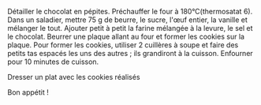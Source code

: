 Détailler le chocolat en pépites.
Préchauffer le four à 180°C(thermosatat 6).
Dans un saladier, mettre 75 g de beurre, le sucre, l'œuf entier, la vanille et mélanger le tout.
Ajouter petit à petit la farine mélangée à la levure, le sel et le chocolat.
Beurrer une plaque allant au four et former les cookies sur la plaque. Pour former les cookies, utiliser 2 cuillères à soupe et faire des petits tas espacés les uns des autres ; ils grandiront à la cuisson.
Enfourner pour 10 minutes de cuisson.


Dresser un plat avec les cookies réalisés

Bon appétit !

